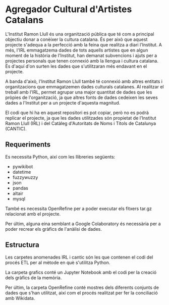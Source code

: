 # Agregador Cultural d'Artistes Catalans
L'Institut Ramon Llull és una organització pública que té com a principal objectiu donar a conèixer la cultura catalana. És per això que aquest projecte s'adequa a la perfecció amb la feina que realitza a diari l'Institut. A més, l'IRL emmagatzema dades de tots aquells artistes que en algun moment de la història de l'Institut, han demanat subvencions i ajuts per a projectes personals que tenen connexió amb la llengua i cultura catalana. És d'aquí d'on surten les dades que s'utilitzaran més endavant en el projecte.

A banda d'això, l'Institut Ramon Llull també té connexió amb altres entitats i organitzacions que emmagatzemen dades culturals catalanes. Al realitzar el treball amb l'IRL, permet agrupar una major quantitat de dades que les pròpies de l'organització, ja que altres fonts de dades cedeixen les seves dades a l'Institut per a un projecte d'aquesta magnitud.

El codi que hi ha en aquest repositori es pot copiar, però no es podrà replicar el projecte, ja que les dades utilitzades són propietat de l'Institut Ramon Llull (IRL) i del Catàleg d'Autoritats de Noms i Títols de Catalunya (CANTIC).

## Requeriments
Es necessita Python, així com les llibreries següents:
* pywikibot
* datetime
* fuzzywuzzy
* json
* pandas
* altair
* mysql

També es necessita OpenRefine per a poder executar els fitxers tar.gz relacionat amb el projecte.

Per últim, alguna eina semblant a Google Colaboratory és necessària per a poder recrear els gràfics de l'anàlisi de dades.

## Estructura
Les carpetes anomenades IRL i cantic són les que contenen el codi del procés ETL per al mètode en què s'utilitza Python.

La carpeta grafics conté un Jupyter Notebook amb el codi per la creació dels gràfics de la memòria.

Per últim, la carpeta OpenRefine conté mostres dels diferents conjunts de dades que s'han utilitzat, així com el procés realitzat per fer la conciliació amb Wikidata.
